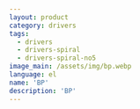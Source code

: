```yaml
---
layout: product
category: drivers
tags:
  - drivers
  - drivers-spiral
  - drivers-spiral-no5
image_main: /assets/img/bp.webp
language: el
name: 'BP'
description: 'BP'
---
```

